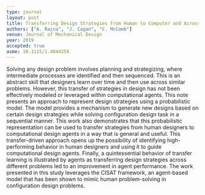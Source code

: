 ```yaml
---
type: journal
layout: post
title: Transferring Design Strategies from Human to Computer and Across Design Problems
authors: ["A. Raina", "J. Cagan", "C. McComb"]
venue: Journal of Mechanical Design
year: 2019
accepted: true
asme: 10.1115/1.4044258
---
```

Solving any design problem involves planning and strategizing, where intermediate processes are identified and then sequenced. This is an abstract skill that designers learn over time and then use across similar problems. However, this transfer of strategies in design has not been effectively modeled or leveraged within computational agents. This note presents an approach to represent design strategies using a probabilistic model. The model provides a mechanism to generate new designs based on certain design strategies while solving configuration design task in a sequential manner. This work also demonstrates that this probabilistic representation can be used to transfer strategies from human designers to computational design agents in a way that is general and useful. This transfer-driven approach opens up the possibility of identifying high-performing behavior in human designers and using it to guide computational design agents. Finally, a quintessential behavior of transfer learning is illustrated by agents as transferring design strategies across different problems led to an improvement in agent performance. The work presented in this study leverages the CISAT framework, an agent-based model that has been shown to mimic human problem-solving in configuration design problems.
